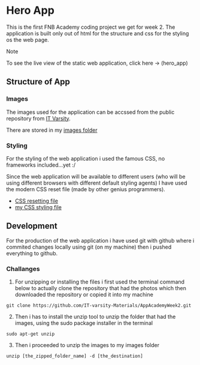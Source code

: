 # Hero App

This is the first FNB Academy coding project we get for week 2. The application is built only out of html for the structure and css for the styling os the web page.

> [!NOTE]
> To see the live view of the static web application, click here
> -> (hero_app)

## Structure of App

### Images
The images used for the application can be accssed from the public repository from [IT Varsity](https://github.com/IT-varsity-Materials/AppAcademyWeek2.git).

There are stored in my [images folder](./images/)

### Styling

For the styling of the web application i used the famous CSS, no frameworks included...yet :/

Since the web application will be available to different users (who will be using different browsers with different default styling agents) I have used the modern CSS reset file (made by other genius programmers).

- [CSS resetting file](./styling/normalize.css)
- [my CSS styling file](./styling/styles.css)

## Development

For the production of the web application i have used git with github where i commited changes locally using git (on my machine) then i pushed everything to github.

### Challanges

1. For unzipping or installing the files i first used the terminal command below to actually clone the repository that had the photos which then downloaded the repository or copied it into my machine

```git clone https://github.com/IT-varsity-Materials/AppAcademyWeek2.git```

2. Then i has to install the unzip tool to unzip the folder that had the images, using the sudo package installer in the terminal

```sudo apt-get unzip```

3. Then i proceeded to unzip the images to my images folder

```unzip [the_zipped_folder_name] -d [the_destination]```